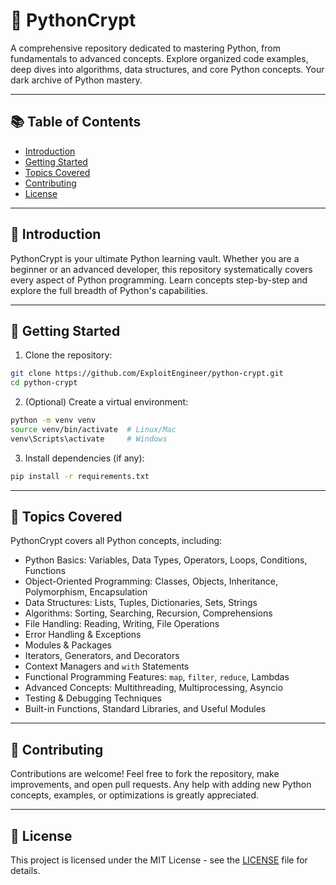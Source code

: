 # 🔐 PythonCrypt

A comprehensive repository dedicated to mastering Python, from fundamentals to advanced concepts. Explore organized code examples, deep dives into algorithms, data structures, and core Python concepts. Your dark archive of Python mastery.

---

## 📚 Table of Contents

- [Introduction](#-introduction)
- [Getting Started](#-getting-started)
- [Topics Covered](#-topics-covered)
- [Contributing](#-contributing)
- [License](#-license)

---

## 🐍 Introduction

PythonCrypt is your ultimate Python learning vault. Whether you are a beginner or an advanced developer, this repository systematically covers every aspect of Python programming. Learn concepts step-by-step and explore the full breadth of Python's capabilities.

---

## 🚀 Getting Started

1. Clone the repository:

```bash
git clone https://github.com/ExploitEngineer/python-crypt.git
cd python-crypt
```

2. (Optional) Create a virtual environment:

```bash
python -m venv venv
source venv/bin/activate  # Linux/Mac
venv\Scripts\activate     # Windows
```

3. Install dependencies (if any):

```bash
pip install -r requirements.txt
```

---

## 📝 Topics Covered

PythonCrypt covers all Python concepts, including:

- Python Basics: Variables, Data Types, Operators, Loops, Conditions, Functions
- Object-Oriented Programming: Classes, Objects, Inheritance, Polymorphism, Encapsulation
- Data Structures: Lists, Tuples, Dictionaries, Sets, Strings
- Algorithms: Sorting, Searching, Recursion, Comprehensions
- File Handling: Reading, Writing, File Operations
- Error Handling & Exceptions
- Modules & Packages
- Iterators, Generators, and Decorators
- Context Managers and `with` Statements
- Functional Programming Features: `map`, `filter`, `reduce`, Lambdas
- Advanced Concepts: Multithreading, Multiprocessing, Asyncio
- Testing & Debugging Techniques
- Built-in Functions, Standard Libraries, and Useful Modules

---

## 🤝 Contributing

Contributions are welcome! Feel free to fork the repository, make improvements, and open pull requests. Any help with adding new Python concepts, examples, or optimizations is greatly appreciated.

---

## 📄 License

This project is licensed under the MIT License - see the [LICENSE](LICENSE) file for details.

